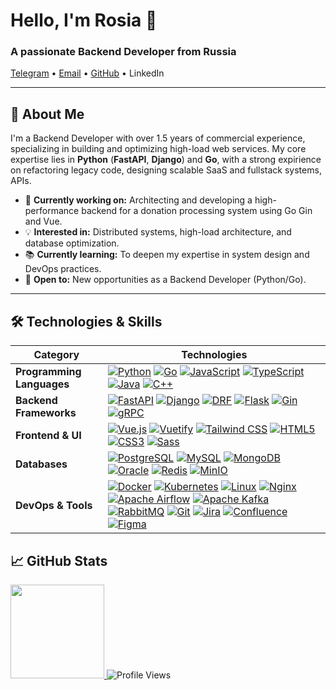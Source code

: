 # Hello, I'm Rosia 👋
### A passionate Backend Developer from Russia

[Telegram](https://t.me/rosiaAI) •
[Email](mailto:egor-udon@mail.ru) •
[GitHub](https://github.com/rosiaAI) •
LinkedIn


---

## 🚀 About Me

I'm a Backend Developer with over 1.5 years of commercial experience, specializing in building and optimizing high-load web services. My core expertise lies in **Python** (**FastAPI**, **Django**) and **Go**, with a strong expirience on refactoring legacy code, designing scalable SaaS and fullstack systems, APIs.

- 🔭 **Currently working on:** Architecting and developing a high-performance backend for a donation processing system using Go Gin and Vue.
- 💡 **Interested in:** Distributed systems, high-load architecture, and database optimization.
- 📚 **Currently learning:** To deepen my expertise in system design and DevOps practices.
- 💼 **Open to:** New opportunities as a Backend Developer (Python/Go).

---

## 🛠️ Technologies & Skills

| Category | Technologies |
|----------|--------------|
| **Programming Languages** | [![Python](https://img.shields.io/badge/Python-3776AB?style=flat&logo=python&logoColor=white)]() [![Go](https://img.shields.io/badge/Go-00ADD8?style=flat&logo=go&logoColor=white)]() [![JavaScript](https://img.shields.io/badge/JavaScript-F7DF1E?style=flat&logo=javascript&logoColor=black)]() [![TypeScript](https://img.shields.io/badge/TypeScript-3178C6?style=flat&logo=typescript&logoColor=white)]() [![Java](https://img.shields.io/badge/Java-ED8B00?style=flat&logo=java&logoColor=white)]() [![C++](https://img.shields.io/badge/C++-00599C?style=flat&logo=c%2B%2B&logoColor=white)]() |
| **Backend Frameworks** | [![FastAPI](https://img.shields.io/badge/FastAPI-009688?style=flat&logo=fastapi&logoColor=white)]() [![Django](https://img.shields.io/badge/Django-092E20?style=flat&logo=django&logoColor=white)]() [![DRF](https://img.shields.io/badge/DRF-000000?style=flat&logo=django&logoColor=white)]() [![Flask](https://img.shields.io/badge/Flask-000000?style=flat&logo=flask&logoColor=white)]() [![Gin](https://img.shields.io/badge/Gin-00ADD8?style=flat&logo=go&logoColor=white)]() [![gRPC](https://img.shields.io/badge/gRPC-00ADD8?style=flat&logo=grpc&logoColor=white)]() |
| **Frontend & UI** | [![Vue.js](https://img.shields.io/badge/Vue.js-4FC08D?style=flat&logo=vuedotjs&logoColor=white)]() [![Vuetify](https://img.shields.io/badge/Vuetify-1867C0?style=flat&logo=vuetify&logoColor=white)]() [![Tailwind CSS](https://img.shields.io/badge/Tailwind%20CSS-06B6D4?style=flat&logo=tailwindcss&logoColor=white)]() [![HTML5](https://img.shields.io/badge/HTML5-E34F26?style=flat&logo=html5&logoColor=white)]() [![CSS3](https://img.shields.io/badge/CSS3-1572B6?style=flat&logo=css3&logoColor=white)]() [![Sass](https://img.shields.io/badge/Sass-CC6699?style=flat&logo=sass&logoColor=white)]() |
| **Databases** | [![PostgreSQL](https://img.shields.io/badge/PostgreSQL-316192?style=flat&logo=postgresql&logoColor=white)]() [![MySQL](https://img.shields.io/badge/MySQL-4479A1?style=flat&logo=mysql&logoColor=white)]() [![MongoDB](https://img.shields.io/badge/MongoDB-47A248?style=flat&logo=mongodb&logoColor=white)]() [![Oracle](https://img.shields.io/badge/Oracle-F80000?style=flat&logo=oracle&logoColor=white)]() [![Redis](https://img.shields.io/badge/Redis-DC382D?style=flat&logo=redis&logoColor=white)]() [![MinIO](https://img.shields.io/badge/MinIO-2088FF?style=flat&logo=minio&logoColor=white)]() |
| **DevOps & Tools** | [![Docker](https://img.shields.io/badge/Docker-2496ED?style=flat&logo=docker&logoColor=white)]() [![Kubernetes](https://img.shields.io/badge/Kubernetes-326CE5?style=flat&logo=kubernetes&logoColor=white)]() [![Linux](https://img.shields.io/badge/Linux-FCC624?style=flat&logo=linux&logoColor=black)]() [![Nginx](https://img.shields.io/badge/Nginx-009639?style=flat&logo=nginx&logoColor=white)]() [![Apache Airflow](https://img.shields.io/badge/Apache%20Airflow-017CEE?style=flat&logo=apacheairflow&logoColor=white)]() [![Apache Kafka](https://img.shields.io/badge/Apache%20Kafka-231F20?style=flat&logo=apachekafka&logoColor=white)]() [![RabbitMQ](https://img.shields.io/badge/RabbitMQ-FF6600?style=flat&logo=rabbitmq&logoColor=white)]() [![Git](https://img.shields.io/badge/Git-F05032?style=flat&logo=git&logoColor=white)]() [![Jira](https://img.shields.io/badge/Jira-0052CC?style=flat&logo=jira&logoColor=white)]() [![Confluence](https://img.shields.io/badge/Confluence-172B4D?style=flat&logo=confluence&logoColor=white)]() [![Figma](https://img.shields.io/badge/Figma-F24E1E?style=flat&logo=figma&logoColor=white)]() |

## 📈 GitHub Stats
<a href="https://github.com/rosiaAI">
  <img height="150em" src="https://github-readme-stats.vercel.app/api/top-langs/?username=rosiaAI&layout=compact&theme=dark&hide_border=true" />
</a>
<img src="https://komarev.com/ghpvc/?username=rosia&color=blue" alt="Profile Views" />
